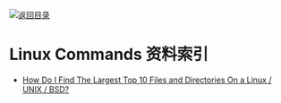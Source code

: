 [![返回目录](https://parg.co/UGo)](https://parg.co/b4z)

# Linux Commands 资料索引

* [How Do I Find The Largest Top 10 Files and Directories On a Linux / UNIX / BSD?](http://www.cyberciti.biz/faq/how-do-i-find-the-largest-filesdirectories-on-a-linuxunixbsd-filesystem/)
